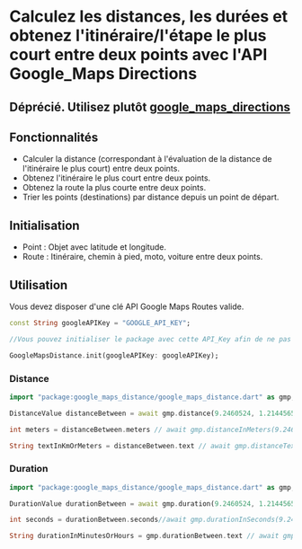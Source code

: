 # Calculez les distances, les durées et obtenez l'itinéraire/l'étape le plus court entre deux points avec l'API Google_Maps Directions

## Déprécié. Utilisez plutôt [google_maps_directions](https://pub.dev/packages/google_maps_directions)

## Fonctionnalités

- Calculer la distance (correspondant à l'évaluation de la distance de l'itinéraire le plus court) entre deux points.
- Obtenez l'itinéraire le plus court entre deux points.
- Obtenez la route la plus courte entre deux points.
- Trier les points (destinations) par distance depuis un point de départ.

## Initialisation

- Point : Objet avec latitude et longitude.
- Route : Itinéraire, chemin à pied, moto, voiture entre deux points.

## Utilisation

Vous devez disposer d'une clé API Google Maps Routes valide.

```dart
const String googleAPIKey = "GOOGLE_API_KEY";

//Vous pouvez initialiser le package avec cette API_Key afin de ne pas avoir à le transmettre en tant qu'argument à ses méthodes.

GoogleMapsDistance.init(googleAPIKey: googleAPIKey);
```

### Distance

```dart
import "package:google_maps_distance/google_maps_distance.dart" as gmp;

DistanceValue distanceBetween = await gmp.distance(9.2460524, 1.2144565, 6.1271617, 1.2345417, googleAPIKey : googleAPIKey); //gmp.distance(9.2460524, 1.2144565, 6.1271617, 1.2345417) ou sans passer l'API_KEY si le plugin est déjà initialisé avec sa valeur.

int meters = distanceBetween.meters // await gmp.distanceInMeters(9.2460524, 1.2144565, 6.1271617, 1.2345417, googleAPIKey : googleAPIKey);

String textInKmOrMeters = distanceBetween.text // await gmp.distanceText(9.2460524, 1.2144565, 6.1271617, 1.2345417, googleAPIKey : googleAPIKey);
```

### Duration

```dart
import "package:google_maps_distance/google_maps_distance.dart" as gmp;

DurationValue durationBetween = await gmp.duration(9.2460524, 1.2144565, 6.1271617, 1.2345417, googleAPIKey : googleAPIKey);

int seconds = durationBetween.seconds//await gmp.durationInSeconds(9.2460524, 1.2144565, 6.1271617, 1.2345417, googleAPIKey : googleAPIKey);

String durationInMinutesOrHours = gmp.durationBetween.text // await gmp.durationText(9.2460524, 1.2144565, 6.1271617, 1.2345417, googleAPIKey : googleAPIKey);
```
